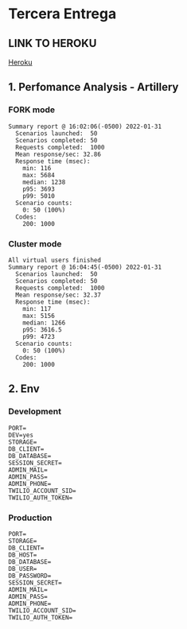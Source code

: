 # Tercera Entrega

## LINK TO HEROKU

[Heroku](https://albecommercete.herokuapp.com)

## 1. Perfomance Analysis - Artillery

### FORK mode

```
Summary report @ 16:02:06(-0500) 2022-01-31
  Scenarios launched:  50
  Scenarios completed: 50
  Requests completed:  1000
  Mean response/sec: 32.86
  Response time (msec):
    min: 116
    max: 5684
    median: 1238
    p95: 3693
    p99: 5010
  Scenario counts:
    0: 50 (100%)
  Codes:
    200: 1000
```

### Cluster mode

```
All virtual users finished
Summary report @ 16:04:45(-0500) 2022-01-31
  Scenarios launched:  50
  Scenarios completed: 50
  Requests completed:  1000
  Mean response/sec: 32.37
  Response time (msec):
    min: 117
    max: 5156
    median: 1266
    p95: 3616.5
    p99: 4723
  Scenario counts:
    0: 50 (100%)
  Codes:
    200: 1000
```

## 2. Env

### Development

```
PORT=
DEV=yes
STORAGE=
DB_CLIENT=
DB_DATABASE=
SESSION_SECRET=
ADMIN_MAIL=
ADMIN_PASS=
ADMIN_PHONE=
TWILIO_ACCOUNT_SID=
TWILIO_AUTH_TOKEN=
```

### Production

```
PORT=
STORAGE=
DB_CLIENT=
DB_HOST=
DB_DATABASE=
DB_USER=
DB_PASSWORD=
SESSION_SECRET=
ADMIN_MAIL=
ADMIN_PASS=
ADMIN_PHONE=
TWILIO_ACCOUNT_SID=
TWILIO_AUTH_TOKEN=
```
